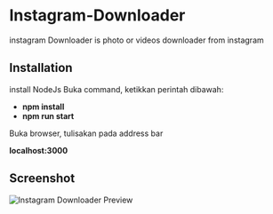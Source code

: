 # Instagram-Downloader
instagram Downloader is photo or videos downloader from instagram


## Installation

install NodeJs
Buka command, ketikkan perintah dibawah:
* **npm install**
* **npm run start**
  
Buka browser, tulisakan pada address bar

 **localhost:3000**

## Screenshot

![Instagram Downloader Preview]()
